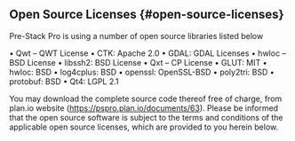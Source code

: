 ## Open Source Licenses {#open-source-licenses}

Pre-Stack Pro is using a number of open source libraries listed below

•	Qwt – QWT License
•	CTK: Apache 2.0
•	GDAL: GDAL Licenses
•	hwloc – BSD License
•	libssh2: BSD License
•	Qxt – CP License
•	GLUT: MIT
•	hwloc: BSD
•	log4cplus: BSD
•	openssl: OpenSSL-BSD
•	poly2tri: BSD
•	protobuf: BSD
•	Qt4: LGPL 2.1



You may download the complete source code thereof free of charge, from plan.io website \(https://pspro.plan.io/documents/63). Please be informed that the open source software is subject to the terms and conditions of the applicable open source licenses, which are provided to you herein below.



